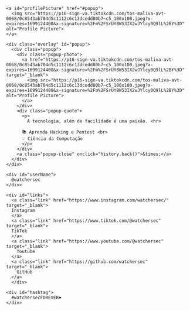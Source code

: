 <head>
    <meta charset="UTF-8">
    <meta name="viewport" content="width=device-width, initial-scale=1.0">
    <title>watchersec | Links</title>
    <!-- Font Awesome icons -->
    <link rel="stylesheet" href="https://use.fontawesome.com/releases/v5.8.1/css/all.css">
    <!-- Core theme CSS -->
    <link rel="stylesheet" href="style.css">
  </head>

  <body>
    <!-- Parallax Pixel Background Animation -->
    <!-- <section class="animated-background">
      <div id="stars1"></div>
      <div id="stars2"></div>
      <div id="stars3"></div>
    </section> -->
    <!-- End of Parallax Pixel Background Animation -->

    <a id="profilePicture" href="#popup">
      <img src="https://p16-sign-va.tiktokcdn.com/tos-maliva-avt-0068/0c8543ab704d5c1112c6c13dcedd80b7~c5_100x100.jpeg?x-expires=1699124400&x-signature=%2Fm%2FSrUY8W53IX2wJYlcy0Q9lL%2BY%3D" alt="Profile Picture">
    </a>

    <div class="overlay" id="popup">
      <div class="popup">
        <div class="popup-photo">
          <a href="https://p16-sign-va.tiktokcdn.com/tos-maliva-avt-0068/0c8543ab704d5c1112c6c13dcedd80b7~c5_100x100.jpeg?x-expires=1699124400&x-signature=%2Fm%2FSrUY8W53IX2wJYlcy0Q9lL%2BY%3D" target="_blank">
            <img src="https://p16-sign-va.tiktokcdn.com/tos-maliva-avt-0068/0c8543ab704d5c1112c6c13dcedd80b7~c5_100x100.jpeg?x-expires=1699124400&x-signature=%2Fm%2FSrUY8W53IX2wJYlcy0Q9lL%2BY%3D" alt="Profile Picture">
          </a>
        </div>
        <div class="popup-quote">
          <p>
            A tecnologia, além de facilidade é uma paixão. <hr>

          📚 Aprenda Hacking e Pentest <br>
          💡 Ciência da Computação
          </p>
        </div>
        <a class="popup-close" onclick="history.back()">&times;</a>
      </div>
    </div>

    <div id="userName">
      @watchersec
    </div>

    <div id="links">
      <a class="link" href="https://www.instagram.com/watchersec/" target="_blank">
      Instagram
      </a>
      <a class="link" href="https://www.tiktok.com/@watchersec" target="_blank">
      TikTok
      </a>
      <a class="link" href="https://www.youtube.com/@watchersec" target="_blank">
        Youtube
      </a>
      <a class="link" href="https://github.com/watchersec" target="_blank">
        GitHub
      </a>
      </div>

    <div id="hashtag">
      #watchersecFOREVER❤
    </div>
  </body>
</html>
